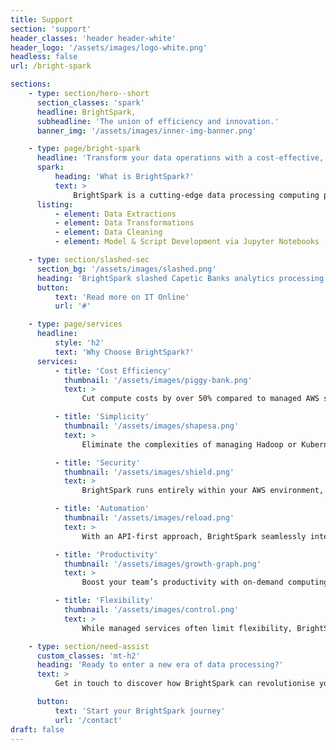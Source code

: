 ```yaml
---
title: Support
section: 'support'
header_classes: 'header header-white'
header_logo: '/assets/images/logo-white.png'
headless: false
url: /bright-spark

sections:
    - type: section/hero--short
      section_classes: 'spark'
      headline: BrightSpark,
      subheadline: 'The union of efficiency and innovation.'
      banner_img: '/assets/images/inner-img-banner.png'

    - type: page/bright-spark
      headline: 'Transform your data operations with a cost-effective, secure, and flexible computing platform built on AWS.'
      spark:
          heading: 'What is BrightSpark?'
          text: >
              BrightSpark is a cutting-edge data processing computing platform designed to significantly optimise your data workflows. Built on Amazon Web Services and infused with a special touch of custom innovation, BrightSpark empowers data professionals to complete processing, analytics, and development tasks more efficiently while keeping costs at an all-time low.
      listing:
          - element: Data Extractions
          - element: Data Transformations
          - element: Data Cleaning
          - element: Model & Script Development via Jupyter Notebooks

    - type: section/slashed-sec
      section_bg: '/assets/images/slashed.png'
      heading: 'BrightSpark slashed Capetic Banks analytics processing costs by 50%'
      button:
          text: 'Read more on IT Online'
          url: '#'

    - type: page/services
      headline:
          style: 'h2'
          text: 'Why Choose BrightSpark?'
      services:
          - title: 'Cost Efficiency'
            thumbnail: '/assets/images/piggy-bank.png'
            text: >
                Cut compute costs by over 50% compared to managed AWS services like Glue or EMR. With a fixed price per job run, you gain predictable expenditure, no matter the runtime.

          - title: 'Simplicity'
            thumbnail: '/assets/images/shapesa.png'
            text: >
                Eliminate the complexities of managing Hadoop or Kubernetes clusters. BrightSpark’s user-friendly API lets your team focus on extracting value from your data, not on managing infrastructure.

          - title: 'Security'
            thumbnail: '/assets/images/shield.png'
            text: >
                BrightSpark runs entirely within your AWS environment, ensuring complete control over your data without it ever leaving your network.

          - title: 'Automation'
            thumbnail: '/assets/images/reload.png'
            text: >
                With an API-first approach, BrightSpark seamlessly integrates into your data pipelines, allowing for easy job scheduling and automation. This integration simplifies your workflows and enhances operational efficiency.

          - title: 'Productivity'
            thumbnail: '/assets/images/growth-graph.png'
            text: >
                Boost your team’s productivity with on-demand computing through hosted Jupyter endpoints that can be launched in less than 5 minutes. This rapid setup accelerates development and testing, allowing your team to dedicate more time to innovation.

          - title: 'Flexibility'
            thumbnail: '/assets/images/control.png'
            text: >
                While managed services often limit flexibility, BrightSpark gives you full control to tune your jobs and run them as you see fit, adapting to your unique needs.

    - type: section/need-assist
      custom_classes: 'mt-h2'
      heading: 'Ready to enter a new era of data processing?'
      text: >
          Get in touch to discover how BrightSpark can revolutionise your data workflows without breaking the bank.

      button:
          text: 'Start your BrightSpark journey'
          url: '/contact'
draft: false
---
```

